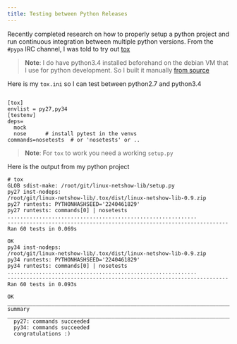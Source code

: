 ```yaml
---
title: Testing between Python Releases
---
```


Recently completed research on how to properly setup a python project
and run continuous integration between multiple python versions.
From the ``#pypa`` IRC channel, I was told
to try out [tox](https://pypi.python.org/pypi/tox)

> **Note**:
  I do have python3.4 installed beforehand on the debian VM that
I use for python development. So I built it manually [from
source](https://www.python.org/downloads/release/python-343/)


Here is my ``tox.ini`` so I can test between python2.7 and python3.4

```

[tox]
envlist = py27,py34
[testenv]
deps=
  mock
  nose      # install pytest in the venvs
commands=nosetests  # or 'nosetests' or ..

```

> **Note**: For ``tox`` to work you need a working ``setup.py``

Here is the output from my python project

```
# tox
GLOB sdist-make: /root/git/linux-netshow-lib/setup.py
py27 inst-nodeps:
/root/git/linux-netshow-lib/.tox/dist/linux-netshow-lib-0.9.zip
py27 runtests: PYTHONHASHSEED='2240461829'
py27 runtests: commands[0] | nosetests
............................................................
----------------------------------------------------------------------
Ran 60 tests in 0.069s

OK
py34 inst-nodeps:
/root/git/linux-netshow-lib/.tox/dist/linux-netshow-lib-0.9.zip
py34 runtests: PYTHONHASHSEED='2240461829'
py34 runtests: commands[0] | nosetests
............................................................
----------------------------------------------------------------------
Ran 60 tests in 0.093s

OK
_____________________________________________________________________________________________________________
summary
_____________________________________________________________________________________________________________
  py27: commands succeeded
  py34: commands succeeded
  congratulations :)
```
